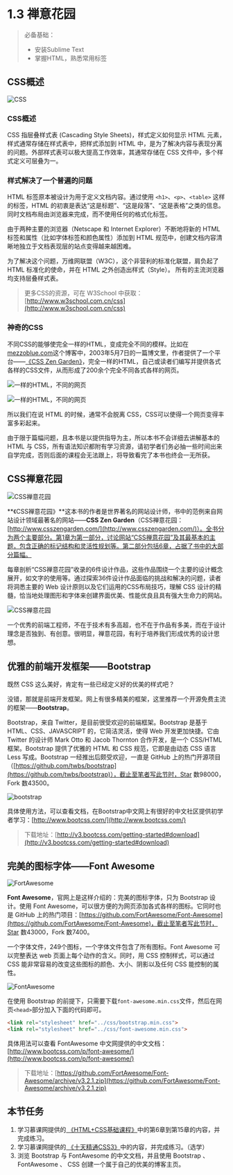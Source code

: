 # 1.3 禅意花园

> 必备基础：
> * 安装Sublime Text
> * 掌握HTML，熟悉常用标签

## CSS概述

![CSS](http://qiniu.ursb.me/image/2016070805.jpg)

### CSS概述

CSS 指层叠样式表 (Cascading Style Sheets)，样式定义如何显示 HTML 元素，样式通常存储在样式表中，把样式添加到 HTML 中，是为了解决内容与表现分离的问题。外部样式表可以极大提高工作效率，其通常存储在 CSS 文件中，多个样式定义可层叠为一。

### 样式解决了一个普遍的问题

HTML 标签原本被设计为用于定义文档内容。通过使用 `<h1>`、`<p>`、`<table>` 这样的标签，HTML 的初衷是表达“这是标题”、“这是段落”、“这是表格”之类的信息。同时文档布局由浏览器来完成，而不使用任何的格式化标签。

由于两种主要的浏览器（Netscape 和 Internet Explorer）不断地将新的 HTML 标签和属性（比如字体标签和颜色属性）添加到 HTML 规范中，创建文档内容清晰地独立于文档表现层的站点变得越来越困难。

为了解决这个问题，万维网联盟（W3C），这个非营利的标准化联盟，肩负起了 HTML 标准化的使命，并在 HTML 之外创造出样式（Style）。
所有的主流浏览器均支持层叠样式表。

> 更多CSS的资源，可在 W3School 中获取：[http://www.w3school.com.cn/css](http://www.w3school.com.cn/css)

### 神奇的CSS

不同CSS的能够使完全一样的HTML，变成完全不同的模样。比如在[mezzoblue.com](http://mezzoblue.com/archives/2003/05/07/css_zen_gard/)这个博客中，2003年5月7日的一篇博文里，作者提供了一个平台——[《CSS Zen Garden》](http://www.mezzoblue.com/zengarden/alldesigns/)，完全一样的HTML，自己或读者们编写并提供各式各样的CSS文件，从而形成了200余个完全不同各式各样的网页。

![一样的HTML，不同的网页](http://qiniu.ursb.me/image/2016070802.png-800.jpg)

![一样的HTML，不同的网页](http://qiniu.ursb.me/image/2016070803.png-800.jpg)

所以我们在说 HTML 的时候，通常不会脱离 CSS，CSS可以使得一个网页变得丰富多彩起来。

由于限于篇幅问题，且本书是以提供指导为主，所以本书不会详细去讲解基本的 HTML 与 CSS，所有语法知识都附有学习资源，请初学者们务必抽一些时间出来自学完成，否则后面的课程会无法跟上，将导致看完了本书也终会一无所获。

## CSS禅意花园

![CSS禅意花园](http://qiniu.ursb.me/image/2016070801.png-800.jpg)

**《CSS禅意花园》**这本书的作者是世界著名的网站设计师，书中的范例来自网站设计领域最著名的网站——**CSS Zen Garden**（CSS禅意花园：[http://www.csszengarden.com/](http://www.csszengarden.com/)）。全书分为两个主要部分。第1章为第一部分，讨论网站“CSS禅意花园”及其最基本的主题，包含正确的标记结构和灵活性规划等。第二部分包括6章，占据了书中的大部分篇幅。

每章剖析“CSS禅意花园”收录的6件设计作品，这些作品围绕一个主要的设计概念展开，如文字的使用等。通过探索36件设计作品面临的挑战和解决的问题，读者将洞悉主要的 Web 设计原则以及它们运用的CSS布局技巧，理解 CSS 设计的精髓，恰当地处理图形和字体来创建界面优美、性能优良且具有强大生命力的网站。

![CSS禅意花园](http://qiniu.ursb.me/image/2016070804.jpg)

一个优秀的前端工程师，不在于技术有多高超，也不在于作品有多美，而在于设计理念是否独到、有创意。很明显，禅意花园，有利于培养我们形成优秀的设计思想。

## 优雅的前端开发框架——Bootstrap

既然 CSS 这么美好，肯定有一些已经定义好的优美的样式吧？

没错，那就是前端开发框架。网上有很多精美的框架，这里推荐一个开源免费主流的框架——**Bootstrap**。

Bootstrap，来自 Twitter，是目前很受欢迎的前端框架。Bootstrap 是基于 HTML、CSS、JAVASCRIPT 的，它简洁灵活，使得 Web 开发更加快捷。它由 Twitter 的设计师 Mark Otto 和 Jacob Thornton 合作开发，是一个 CSS/HTML 框架。Bootstrap 提供了优雅的 HTML 和 CSS 规范，它即是由动态 CSS 语言 Less 写成。Bootstrap 一经推出后颇受欢迎，一直是 GitHub 上的热门开源项目（[https://github.com/twbs/bootstrap](https://github.com/twbs/bootstrap)），截止至笔者写此节时，Star 数98000，Fork 数43500。

![bootstrap](http://qiniu.ursb.me/image/2016070806.png-800.jpg)

具体使用方法，可以查看文档，在Bootstrap中文网上有很好的中文社区提供初学者学习：[http://www.bootcss.com/](http://www.bootcss.com/)

> 下载地址：[http://v3.bootcss.com/getting-started#download](http://v3.bootcss.com/getting-started#download)

## 完美的图标字体——Font Awesome

![FortAwesome](http://qiniu.ursb.me/image/2016070807.png-800.jpg)

**Font Awesome**，官网上是这样介绍的：完美的图标字体，只为 Bootstrap 设计。使用 Font Awesome，可以很方便的为网页添加各式各样的图标。它同时也是 GitHub 上的热门项目：[https://github.com/FortAwesome/Font-Awesome](https://github.com/FortAwesome/Font-Awesome)，截止至笔者写此节时，Star 数43000，Fork 数7400。

一个字体文件，249个图标，一个字体文件包含了所有图标。Font Awesome 可以完整表达 web 页面上每个动作的含义。同时，用 CSS 控制样式，可以通过 CSS 能非常容易的改变这些图标的颜色、大小、阴影以及任何 CSS 能控制的属性。

![FontAwesome](http://qiniu.ursb.me/image/2016070808.png-800.jpg)

在使用 Bootstrap 的前提下，只需要下载`font-awesome.min.css`文件，然后在网页`<head>`部分加入下面的代码即可。

```html
<link rel="stylesheet" href="../css/bootstrap.min.css">
<link rel="stylesheet" href="../css/font-awesome.min.css">
```

具体用法可以查看 FontAwesome 中文网提供的中文文档：[http://www.bootcss.com/p/font-awesome/](http://www.bootcss.com/p/font-awesome/)

> 下载地址：[https://github.com/FortAwesome/Font-Awesome/archive/v3.2.1.zip](https://github.com/FortAwesome/Font-Awesome/archive/v3.2.1.zip)

## 本节任务

1. 学习慕课网提供的[
《HTML+CSS基础课程》](http://www.imooc.com/learn/9)中的第6章到第15章的内容，并完成练习。
2. 学习慕课网提供的[
《十天精通CSS3》](http://www.imooc.com/learn/33)中的内容，并完成练习。（选学）
3. 浏览 Bootstrap 与 FontAwesome 的中文文档，并且使用 Bootstrap 、 FontAwesome 、 CSS 创建一个属于自己的优美的博客主页。

